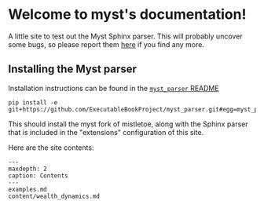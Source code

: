 Welcome to myst's documentation!
================================

A little site to test out the Myst Sphinx parser. This will probably uncover
some bugs, so please report them [here](https://github.com/ExecutableBookProject/meta/issues/24)
if you find any more.

## Installing the Myst parser

Installation instructions can be found in the
[`myst_parser` README](https://github.com/ExecutableBookProject/myst_parser#myst_parser)

```console
pip install -e git+https://github.com/ExecutableBookProject/myst_parser.git#egg=myst_parser[sphinx,code_style,testing]
```

This should install the myst fork of mistletoe, along with the Sphinx parser
that is included in the "extensions" configuration of this site.

Here are the site contents:

```{toctree}
---
maxdepth: 2
caption: Contents
---
examples.md
content/wealth_dynamics.md
```
